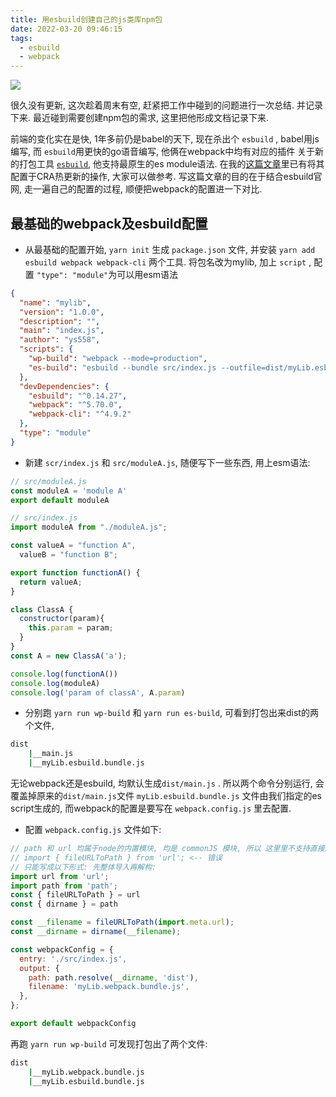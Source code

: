 ```yaml
---
title: 用esbuild创建自己的js类库npm包
date: 2022-03-20 09:46:15
tags:
  - esbuild
  - webpack
---
```


![](https://cdn.jsdelivr.net/gh/ys558/my-blog-imgs@1.48.0/articles/【2022-03-20】用esbuild创建自己的js类库npm包/esbuild.png)

很久没有更新, 这次趁着周末有空, 赶紧把工作中碰到的问题进行一次总结. 并记录下来.
最近碰到需要创建npm包的需求, 这里把他形成文档记录下来. 


<!-- more -->

前端的变化实在是快, 1年多前仍是babel的天下, 现在杀出个 `esbuild` , babel用js编写, 而 `esbuild`用更快的go语音编写, 他俩在webpack中均有对应的插件
关于新的打包工具 [`esbuild`](https://esbuild.github.io/), 他支持最原生的es module语法. 
在我的[这篇文章](https://zyzy.info/2021/10/28/%E3%80%902021-10-28%E3%80%91%E7%94%A8esbuil%E5%88%9B%E5%BB%BAReact%E9%A1%B9%E7%9B%AE/)里已有将其配置于CRA热更新的操作, 大家可以做参考.
写这篇文章的目的在于结合esbuild官网, 走一遍自己的配置的过程, 顺便把webpack的配置进一下对比.


## 最基础的webpack及esbuild配置

- 从最基础的配置开始, `yarn init` 生成 `package.json` 文件, 并安装 `yarn add esbuild webpack webpack-cli` 两个工具. 将包名改为mylib, 加上 `script` , 配置 `"type": "module"`为可以用esm语法

```json
{
  "name": "mylib",
  "version": "1.0.0",
  "description": "",
  "main": "index.js",
  "author": "ys558",
  "scripts": {
    "wp-build": "webpack --mode=production",
    "es-build": "esbuild --bundle src/index.js --outfile=dist/myLib.esbuild.bundle.js --minify"
  },
  "devDependencies": {
    "esbuild": "^0.14.27",
    "webpack": "^5.70.0",
    "webpack-cli": "^4.9.2"
  },
  "type": "module"
}
```

- 新建 `scr/index.js` 和 `src/moduleA.js`, 随便写下一些东西, 用上esm语法: 

```javascript
// src/moduleA.js
const moduleA = 'module A'
export default moduleA
```

```javascript
// src/index.js
import moduleA from "./moduleA.js";

const valueA = "function A",
  valueB = "function B";

export function functionA() {
  return valueA;
}

class ClassA {
  constructor(param){
    this.param = param;
  }
}
const A = new ClassA('a');

console.log(functionA())
console.log(moduleA)
console.log('param of classA', A.param)
```

- 分别跑 `yarn run wp-build` 和 `yarn run es-build`, 可看到打包出来dist的两个文件, 

```bash
dist
    |__main.js
    |__myLib.esbuild.bundle.js
```

  无论webpack还是esbuild, 均默认生成`dist/main.js` . 所以两个命令分别运行, 会覆盖掉原来的`dist/main.js`文件
  `myLib.esbuild.bundle.js` 文件由我们指定的es script生成的, 而webpack的配置是要写在 `webpack.config.js` 里去配置. 
  
- 配置 `webpack.config.js` 文件如下:

```js
// path 和 url 均属于node的内置模块, 均是 commonJS 模块, 所以 这里里不支持直接解构导入: 
// import { fileURLToPath } from 'url'; <-- 错误
// 只能写成以下形式: 先整体导入再解构:
import url from 'url';
import path from 'path';
const { fileURLToPath } = url
const { dirname } = path

const __filename = fileURLToPath(import.meta.url);
const __dirname = dirname(__filename);

const webpackConfig = {
  entry: './src/index.js',
  output: {
    path: path.resolve(__dirname, 'dist'),
    filename: 'myLib.webpack.bundle.js',
  },
};

export default webpackConfig
```

再跑 `yarn run wp-build` 可发现打包出了两个文件:

```bash
dist
    |__myLib.webpack.bundle.js
    |__myLib.esbuild.bundle.js
```
